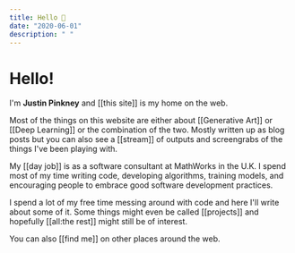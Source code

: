 ```yaml
---
title: Hello 👋
date: "2020-06-01"
description: " "
---
```


# Hello!

I'm __Justin Pinkney__ and [[this site]] is my home on the web.

Most of the things on this website are either about [[Generative Art]] or [[Deep Learning]] or the combination of the two. Mostly written up as blog posts but you can also see a [[stream]] of outputs and screengrabs of the things I've been playing with.

My [[day job]] is as a software consultant at MathWorks in the U.K. I spend most of my time writing code, developing algorithms, training models, and encouraging people to embrace good software development practices.

I spend a lot of my free time messing around with code and here I'll write about some of it. Some things might even be called [[projects]] and hopefully [[all:the rest]] might still be of interest.

You can also [[find me]] on other places around the web.